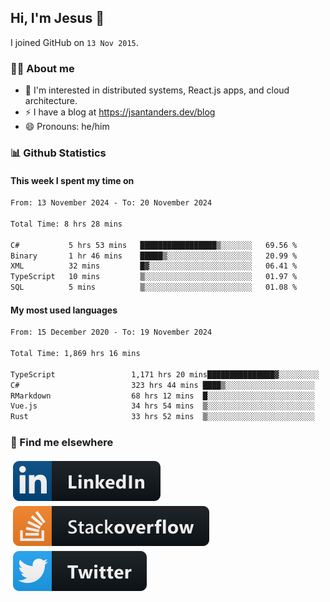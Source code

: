 ## Hi, I'm Jesus 👋

I joined GitHub on `13 Nov 2015`.

<!-- Talking about you -->

### 👨‍💻 About me

- 👦 I'm interested in distributed systems, React.js apps, and cloud architecture.
- ⚡️ I have a blog at <https://jsantanders.dev/blog>
- 😄 Pronouns: he/him

### 📊 Github Statistics

#### This week I spent my time on

<!--START_SECTION:weekly-->

```txt
From: 13 November 2024 - To: 20 November 2024

Total Time: 8 hrs 28 mins

C#           5 hrs 53 mins   █████████████████▒░░░░░░░   69.56 %
Binary       1 hr 46 mins    █████▒░░░░░░░░░░░░░░░░░░░   20.99 %
XML          32 mins         █▓░░░░░░░░░░░░░░░░░░░░░░░   06.41 %
TypeScript   10 mins         ▒░░░░░░░░░░░░░░░░░░░░░░░░   01.97 %
SQL          5 mins          ▒░░░░░░░░░░░░░░░░░░░░░░░░   01.08 %
```

<!--END_SECTION:weekly-->

#### My most used languages

<!--START_SECTION:alltime-->

```txt
From: 15 December 2020 - To: 19 November 2024

Total Time: 1,869 hrs 16 mins

TypeScript                 1,171 hrs 20 mins███████████████▓░░░░░░░░░   62.66 %
C#                         323 hrs 44 mins ████▒░░░░░░░░░░░░░░░░░░░░   17.32 %
RMarkdown                  68 hrs 12 mins  █░░░░░░░░░░░░░░░░░░░░░░░░   03.65 %
Vue.js                     34 hrs 54 mins  ▒░░░░░░░░░░░░░░░░░░░░░░░░   01.87 %
Rust                       33 hrs 52 mins  ▒░░░░░░░░░░░░░░░░░░░░░░░░   01.81 %
```

<!--END_SECTION:alltime-->

### 📢 Find me elsewhere

<p>
  <a target="_blank" href="https://linkedin.com/in/jsantanders">
    <img src="https://github.com/jsantanders/jsantanders/blob/master/img/linkedin.svg" alt="LinkedIn" style="vertical-align:top; margin:4px">
  </a>
  
  <a target="_blank" href="https://stackoverflow.com/users/7318331/jesus-santander">
    <img src="https://github.com/jsantanders/jsantanders/blob/master/img/stackoverflow.svg" alt="StackOverflow" style="vertical-align:top; margin:4px">
  </a>
  
  <a target="_blank" href="http://twitter.com/jsantanders">
    <img src="https://github.com/jsantanders/jsantanders/blob/master/img/twitter.svg" alt="Twitter" style="vertical-align:top; margin:4px">
  </a>
</p>

